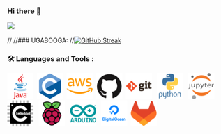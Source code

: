 ### Hi there 👋

<div>
  <img src="https://github.com/saadeghi/saadeghi/blob/master/dino.gif">
</div>

//
//###  UGABOOGA:
//[![GitHub Streak](https://streak-stats.demolab.com?user=EntropyAtWork&theme=gotham&hide_border=true&date_format=j%2Fn%5B%2FY%5D)](https://git.io/streak-stats)

### :hammer_and_wrench: Languages and Tools :
<div>
  <img src="https://github.com/devicons/devicon/blob/master/icons/java/java-original-wordmark.svg" title="Java" alt="Java" width="60" height="60"/>&nbsp;
  <img src="https://github.com/devicons/devicon/blob/master/icons/c/c-original.svg" title="C" alt="C" width="60" height="60"/>&nbsp;
  <img src="https://github.com/devicons/devicon/blob/master/icons/amazonwebservices/amazonwebservices-plain-wordmark.svg" title="AWS" alt="AWS" width="60" height="60"/>&nbsp;
  <img src="https://github.com/devicons/devicon/blob/master/icons/github/github-original.svg" title="Github" alt="Github" width="60" height="60"/>&nbsp;
  <img src="https://github.com/devicons/devicon/blob/master/icons/git/git-original-wordmark.svg" title="Git" alt="Git" width="60" height="60"/> &nbsp;
  <img src="https://github.com/devicons/devicon/blob/master/icons/python/python-original-wordmark.svg" title="Python" alt="Python" width="60" height="60"/> &nbsp;
  <img src="https://github.com/devicons/devicon/blob/master/icons/jupyter/jupyter-original-wordmark.svg" title="Jupyter" alt="Jupyter" width="60" height="60"/> &nbsp;
  <img src="https://github.com/devicons/devicon/blob/master/icons/embeddedc/embeddedc-original-wordmark.svg" title="Embeddedc" alt="Embeddedc" width="60" height="60"/> &nbsp;
  <img src="https://github.com/devicons/devicon/blob/master/icons/raspberrypi/raspberrypi-original.svg" title="Raspberry" alt="Raspberry" width="60" height="60"/> &nbsp;
  <img src="https://github.com/devicons/devicon/blob/master/icons/arduino/arduino-original-wordmark.svg" title="Arduino" alt="Arduino " width="60" height="60"/> &nbsp;
  <img src="https://github.com/devicons/devicon/blob/master/icons/digitalocean/digitalocean-original-wordmark.svg" title="Digitalocean" alt="Digitalocean" width="60" height="60"/>&nbsp;
  <img src="https://github.com/devicons/devicon/blob/master/icons/gitlab/gitlab-original.svg" title="Gitlab" alt="Gitlab" width="60" height="60">
  
 </div>
